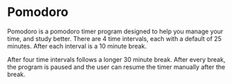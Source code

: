 # Pomodoro

Pomodoro is a pomodoro timer program designed to help you manage your time, and study better.
There are 4 time intervals, each with a default of 25 minutes.
After each interval is a 10 minute break.

After four time intervals follows a longer 30 minute break.
After every break, the program is paused and the user can resume the timer manually after the break.

